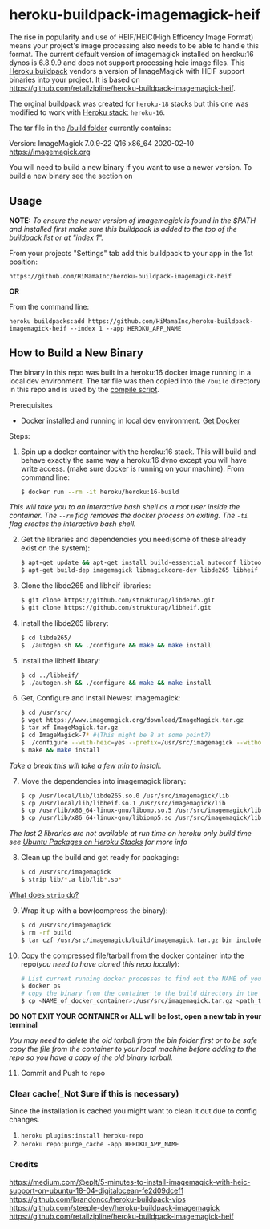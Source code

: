 heroku-buildpack-imagemagick-heif
=================================

The rise in popularity and use of HEIF/HEIC(High Efficency Image Format) means your project's image processing also needs to be able to handle this format. The current default version of imagemagick installed on heroku:16 dynos is 6.8.9.9 and does not support processing heic image files. This [Heroku buildpack](http://devcenter.heroku.com/articles/buildpacks) vendors a version of ImageMagick with HEIF support binaries into your project. It is based on https://github.com/retailzipline/heroku-buildpack-imagemagick-heif.

The orginal buildpack was created for `heroku-18` stacks but this one was modified to work with [Heroku stack:](https://devcenter.heroku.com/articles/stack) `heroku-16`. 

The tar file in the [/build folder](./build) currently contains: 

Version: ImageMagick 7.0.9-22 Q16 x86_64 2020-02-10 https://imagemagick.org

You will need to build a new binary if you want to use a newer version. To build a new binary see the section on 

## Usage

**NOTE:** _To ensure the newer version of imagemagick is found in the $PATH and installed first make sure this buildpack is added to the top of the buildpack list or at "index 1"._


From your projects "Settings" tab add this buildpack to your app in the 1st position:

```
https://github.com/HiMamaInc/heroku-buildpack-imagemagick-heif
```

**OR**

From the command line:

```
heroku buildpacks:add https://github.com/HiMamaInc/heroku-buildpack-imagemagick-heif --index 1 --app HEROKU_APP_NAME
```

## How to Build a New Binary

The binary in this repo was built in a heroku:16 docker image running in a local dev environment. The tar file was then copied into the `/build` directory in this repo and is used by the [compile script](./bin/compile).

Prerequisites

- Docker installed and running in local dev environment. [Get Docker](https://docs.docker.com/get-docker/)

Steps:

1. Spin up a docker container with the heroku:16 stack. This will build and behave exactly the same way a heroku:16 dyno except you will have write access. (make sure docker is running on your machine). From command line:
 
     ```bash
     $ docker run --rm -it heroku/heroku:16-build
     ```
 
_This will take you to an interactive bash shell as a root user inside the container. The `--rm` flag removes the docker process on exiting.  The `-ti` flag creates the interactive bash shell._
 
 
2. Get the libraries and dependencies you need(some of these already exist on the system):

     ```bash
     $ apt-get update && apt-get install build-essential autoconf libtool git-core
     $ apt-get build-dep imagemagick libmagickcore-dev libde265 libheif
     ```


3. Clone the libde265 and libheif libraries:

     ```bash
     $ git clone https://github.com/strukturag/libde265.git
     $ git clone https://github.com/strukturag/libheif.git
     ```


4. install the libde265 library:

     ```bash
     $ cd libde265/
     $ ./autogen.sh && ./configure && make && make install
     ```


5. Install the libheif library:

    ```bash
    $ cd ../libheif/
    $ ./autogen.sh && ./configure && make && make install
    ```


6. Get, Configure and Install Newest Imagemagick:

    ```bash
    $ cd /usr/src/
    $ wget https://www.imagemagick.org/download/ImageMagick.tar.gz
    $ tar xf ImageMagick.tar.gz
    $ cd ImageMagick-7* #(This might be 8 at some point?)
    $ ./configure --with-heic=yes --prefix=/usr/src/imagemagick --without-gvc
    $ make && make install
    ```

_Take a break this will take a few min to install._


7. Move the dependencies into imagemagick library:

    ```bash
    $ cp /usr/local/lib/libde265.so.0 /usr/src/imagemagick/lib
    $ cp /usr/local/lib/libheif.so.1 /usr/src/imagemagick/lib
    $ cp /usr/lib/x86_64-linux-gnu/libomp.so.5 /usr/src/imagemagick/lib
    $ cp /usr/lib/x86_64-linux-gnu/libiomp5.so /usr/src/imagemagick/lib
    ```

_The last 2 libraries are not available at run time on heroku only build time see [Ubuntu Packages on Heroku Stacks](https://devcenter.heroku.com/articles/stack-packages) for more info_


8. Clean up the build and get ready for packaging:

    ```bash
    $ cd /usr/src/imagemagick
    $ strip lib/*.a lib/lib*.so*
    ```

[What does `strip` do?](https://en.wikipedia.org/wiki/Strip_(Unix))


9. Wrap it up with a bow(compress the binary):

    ```bash
    $ cd /usr/src/imagemagick
    $ rm -rf build
    $ tar czf /usr/src/imagemagick/build/imagemagick.tar.gz bin include lib
    ```


10. Copy the compressed file/tarball from the docker container into the repo(_you need to have cloned this repo locally_):
 
    ```bash
    # List current running docker processes to find out the NAME of your container
    $ docker ps
    # copy the binary from the container to the build directory in the repo on your local machine
    $ cp <NAME_of_docker_container>:/usr/src/imagemagick.tar.gz <path_to_build_folder_in_git_repo>
    ```
     

**DO NOT EXIT YOUR CONTAINER or ALL will be lost, open a new tab in your terminal**
 
_You may need to delete the old tarball from the bin folder first or to be safe copy the file from the container to your local machine before adding to the repo so you have a copy of the old binary tarball._


11. Commit and Push to repo


### Clear cache(_Not Sure if this is necessary)
Since the installation is cached you might want to clean it out due to config changes.

1. `heroku plugins:install heroku-repo`
2. `heroku repo:purge_cache -app HEROKU_APP_NAME`

### Credits
https://medium.com/@eplt/5-minutes-to-install-imagemagick-with-heic-support-on-ubuntu-18-04-digitalocean-fe2d09dcef1
https://github.com/brandoncc/heroku-buildpack-vips
https://github.com/steeple-dev/heroku-buildpack-imagemagick
https://github.com/retailzipline/heroku-buildpack-imagemagick-heif
